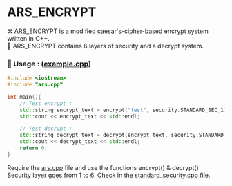 # ARS_ENCRYPT

⚒ ARS_ENCRYPT is a modified caesar's-cipher-based encrypt system written in C++.  
🔐 ARS_ENCRYPT contains 6 layers of security and a decrypt system.  

### 📌 Usage : (<a href="https://github.com/4m4Sec/ARS_ENCRYPT/blob/main/example.cpp">example.cpp</a>)
```cpp
#include <iostream>
#include "ars.cpp"

int main(){
    // Test encrypt :
    std::string encrypt_text = encrypt("test", security.STANDARD_SEC_1);
    std::cout << encrypt_text << std::endl;

    // Test decrypt :
    std::string decrypt_text = decrypt(encrypt_text, security.STANDARD_SEC_1);
    std::cout << decrypt_text << std::endl;
    return 0;
}
```
Require the <a href="https://github.com/4m4Sec/ARS_ENCRYPT/blob/main/ars.cpp">ars.cpp</a> file and use the functions encrypt() & decrypt()  
Security layer goes from 1 to 6. Check in the <a href="https://github.com/4m4Sec/ARS_ENCRYPT/blob/main/src/standard/standard_security.cpp">standard_security.cpp</a> file.